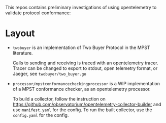 This repos contains preliminary investigations of using opentelemetry to validate protocol conformance:

# Layout

- `twobuyer` is an implementation of Two Buyer Protocol in the MPST literature.
  
  Calls to sending and receiving is traced with an opentelemetry tracer.
  Tracer can be changed to export to stdout, open telemetry format, or Jaeger, see `twobuyer/two_buyer.go`
  
- `processor/mpstconformancecheckingprocessor` is a WIP implementation of a MPST conformance checker, as an opentelemetry processor.
  
  To build a collector, follow the instruction on https://github.com/observatorium/opentelemetry-collector-builder and use `manifest.yaml` for the config.
  To run the built collector, use the `config.yaml` for the config.

